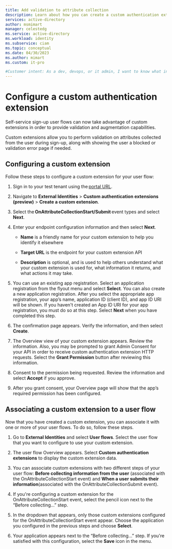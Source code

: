 ```yaml
---
title: Add validation to attribute collection
description: Learn about how you can create a custom authentication extension in the authentication flow for your customer-facing application. There are two events enabled, OnAttributeCollectionStart and OnAttributeCollectionSubmit.
services: active-directory
author: msmimart
manager: celestedg
ms.service: active-directory
ms.workload: identity
ms.subservice: ciam
ms.topic: conceptual
ms.date: 04/30/2023
ms.author: mimart
ms.custom: it-pro

#Customer intent: As a dev, devops, or it admin, I want to know what information I can collect from customers during sign-up, and how I can customize and extend how I collect information.
---
```


# Configure a custom authentication extension

Self-service sign-up user flows can now take advantage of custom extensions in order to provide validation and augmentation capabilities. 

Custom extensions allow you to perform validation on attributes collected from the user during sign-up, along with showing the user a blocked or validation error page if needed. 

## Configuring a custom extension 

Follow these steps to configure a custom extension for your user flow: 

1. Sign in to your test tenant using the [portal URL](https://portal.azure.com/?EnableCustomExtension=true&useMultiEventApi=true). 

2. Navigate to **External Identities** > **Custom authentication extensions (preview)** > **Create a custom extension**. 

3. Select the **OnAttributeCollectionStart/Submit** event types and select **Next**. 

   <!--/media/PP3/attribute-collection-01.png-->

4. Enter your endpoint configuration information and then select **Next**. 

   - **Name** is a friendly name for your custom extension to help you identify it elsewhere 

   - **Target URL** is the endpoint for your custom extension API 

   - **Description** is optional, and is used to help others understand what your custom extension is used for, what information it returns, and what actions it may take. 

   <!--/media/PP3/attribute-collection-02.png-->

5. You can use an existing app registration. Select an application registration from the flyout menu and select **Select**. You can also create a new application registration. After you select the appropriate app registration, your app’s name, application ID (client ID), and app ID URI will be shown. If you haven't created an App ID URI for your app registration, you must do so at this step. Select **Next** when you have completed this step.

   <!--/media/PP3/attribute-collection-03.png-->

6. The confirmation page appears. Verify the information, and then select **Create**.

   <!--/media/PP3/attribute-collection-04.png-->

7. The Overview view of your custom extension appears. Review the information. Also, you may be prompted to grant Admin Consent for your API in order to receive custom authentication extension HTTP requests. Select the **Grant Permission** button after reviewing this information. 

   <!--/media/PP3/attribute-collection-05.png-->

8. Consent to the permission being requested. Review the information and select **Accept** if you approve.

   <!--/media/PP3/attribute-collection-06.png-->

9. After you grant consent, your Overview page will show that the app’s required permission has been configured.

## Associating a custom extension to a user flow 

Now that you have created a custom extension, you can associate it with one or more of your user flows. To do so, follow these steps.

1. Go to **External Identities** and select **User flows**. Select the user flow that you want to configure to use your custom extension.

2. The user flow Overview appears. Select **Custom authentication extensions** to display the custom extension data.

3. You can associate custom extensions with two different steps of your user flow: **Before collecting information from the user** (associated with the OnAttributeCollectionStart event) and **When a user submits their information**(associated with the OnAttributeCollectionSubmit event).

   <!--/media/PP3/attribute-collection-07.png-->

4. If you're configuring a custom extension for the OnAttributeCollectionStart event, select the pencil icon next to the “Before collecting…” step.

5. In the dropdown that appears, only those custom extensions configured for the OnAttributeCollectionStart event appear. Choose the application you configured in the previous steps and choose **Select**.

   <!--/media/PP3/attribute-collection-08.png-->

6. Your application appears next to the “Before collecting…” step. If you're satisfied with this configuration, select the **Save** icon in the menu.

   <!--/media/PP3/attribute-collection-09.png-->